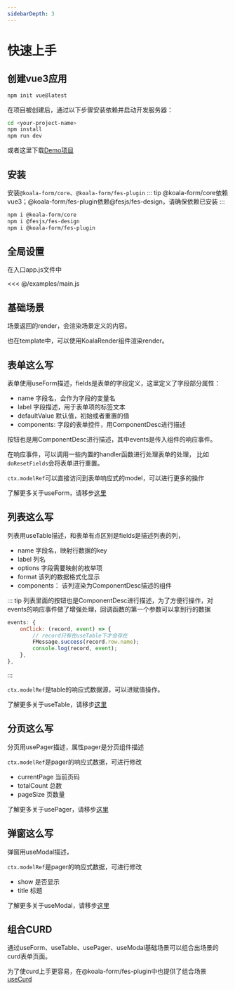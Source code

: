 ```yaml
---
sidebarDepth: 3
---
```

# 快速上手

## 创建vue3应用
```bash
npm init vue@latest
```
在项目被创建后，通过以下步骤安装依赖并启动开发服务器：
```bash
cd <your-project-name>
npm install
npm run dev
```

或者这里下载[Demo项目](index.md)

## 安装
安装`@koala-form/core`、`@koala-form/fes-plugin`
::: tip
@koala-form/core依赖vue3；@koala-form/fes-plugin依赖@fesjs/fes-design，请确保依赖已安装
:::

```bash
npm i @koala-form/core
npm i @fesjs/fes-design
npm i @koala-form/fes-plugin
```

## 全局设置
在入口app.js文件中

<<< @/examples/main.js

## 基础场景
<ExampleDoc expanded>
<StartedScene>
</StartedScene>
<template #code>

<<< @/examples/started/useScene.js
</template>
</ExampleDoc>

场景返回的render，会渲染场景定义的内容。

也在template中，可以使用KoalaRender组件渲染render。

<ExampleDoc expanded>
<StartedSceneVue>
</StartedSceneVue>
<template #code>

<<< @/examples/started/useScene.vue
</template>
</ExampleDoc>

## 表单这么写
表单使用useForm描述，fields是表单的字段定义，这里定义了字段部分属性：
- name 字段名，会作为字段的变量名
- label 字段描述，用于表单项的标签文本
- defaultValue 默认值，初始或者重置的值
- components: 字段的表单控件，用ComponentDesc进行描述

按钮也是用ComponentDesc进行描述，其中events是传入组件的响应事件。

在响应事件，可以调用一些内置的handler函数进行处理表单的处理，
比如`doResetFields`会将表单进行重置。

`ctx.modelRef`可以直接访问到表单响应式的model，可以进行更多的操作

了解更多关于useForm，请移步[这里](./scene/useForm.md)

<ExampleDoc expanded>
<StartedUseForm>
</StartedUseForm>
<template #code>

<<< @/examples/started/useForm.js
</template>
</ExampleDoc>


## 列表这么写
列表用useTable描述，和表单有点区别是fields是描述列表的列，
- name 字段名，映射行数据的key
- label 列名
- options 字段需要映射的枚举项
- format 该列的数据格式化显示
- components： 该列渲染为ComponentDesc描述的组件

::: tip
列表里面的按钮也是ComponentDesc进行描述，为了方便行操作，对events的响应事件做了增强处理，回调函数的第一个参数可以拿到行的数据
```js
events: {
    onClick: (record, event) => {
        // record只有在useTable下才会存在
        FMessage.success(record.row.name);
        console.log(record, event);
    },
},
```
:::

`ctx.modelRef`是table的响应式数据源，可以进赋值操作。

了解更多关于useTable，请移步[这里](./scene/useTable.md)

<ExampleDoc>
<StartedUseTable>
</StartedUseTable>
<template #code>

<<< @/examples/started/useTable.js
</template>
</ExampleDoc>

## 分页这么写
分页用usePager描述，属性pager是分页组件描述

`ctx.modelRef`是pager的响应式数据，可进行修改
- currentPage 当前页码
- totalCount 总数
- pageSize 页数量 

了解更多关于usePager，请移步[这里](./scene/usePager.md)

<ExampleDoc>
<StartedUsePager>
</StartedUsePager>
<template #code>

<<< @/examples/started/usePager.js
</template>
</ExampleDoc>

## 弹窗这么写
弹窗用useModal描述，

`ctx.modelRef`是pager的响应式数据，可进行修改
- show 是否显示
- title 标题

了解更多关于useModal，请移步[这里](./scene/useModal.md)

<ExampleDoc>
<StartedUseModal>
</StartedUseModal>
<template #code>

<<< @/examples/started/useModal.jsx
</template>
</ExampleDoc>

## 组合CURD
通过useForm、useTable、usePager、useModal基础场景可以组合出场景的curd表单页面。

为了使curd上手更容易，在@koala-form/fes-plugin中也提供了组合场景 [useCurd](../ui/fes.md#usecurd)

<ExampleDoc>
<StartedUseCurd>
</StartedUseCurd>
<template #code>

<<< @/examples/started/useCurd.js
</template>
</ExampleDoc>
